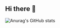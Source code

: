 ## Hi there 👋

![Anurag's GitHub stats](https://github-readme-stats.vercel.app/api?username=CastrilloRedondoVictor&show_icons=true&theme=radical)

<!--
**CastrilloRedondoVictor/CastrilloRedondoVictor** is a ✨ _special_ ✨ repository because its `README.md` (this file) appears on your GitHub profile.

Here are some ideas to get you started:

- 🔭 I’m currently working on ...
- 🌱 I’m currently learning ...
- 👯 I’m looking to collaborate on ...
- 🤔 I’m looking for help with ...
- 💬 Ask me about ...
- 📫 How to reach me: ...
- 😄 Pronouns: ...
- ⚡ Fun fact: ...
-->
